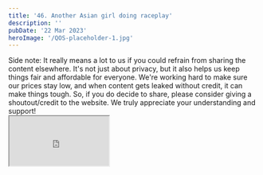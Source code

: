 ```yaml
---
title: '46. Another Asian girl doing raceplay'
description: ''
pubDate: '22 Mar 2023'
heroImage: '/QOS-placeholder-1.jpg'
---
```

<div class="video_paragraph_header"> Side note: It really means a lot to us if you could refrain from sharing the content elsewhere. It's not just about privacy, but it also helps us keep things fair and affordable for everyone. We're working hard to make sure our prices stay low, and when content gets leaked without credit, it can make things tough. So, if you do decide to share, please consider giving a shoutout/credit to the website. We truly appreciate your understanding and support!</div>

<iframe src="https://drive.google.com/file/d/1lLy2neIagek5LZf5NIBVY5grY1yJA6CU/preview" width="200" height="100" allow="autoplay" allowfullscreen="allowfullscreen"></iframe>

<br>
<br>
<!---<a class="read_more" href="https://drive.google.com/file/d/1lLy2neIagek5LZf5NIBVY5grY1yJA6CU/view?usp=sharing">Download</a>--->